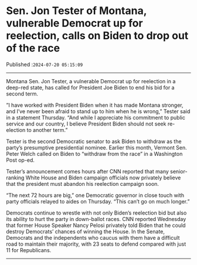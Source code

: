 # Sen. Jon Tester of Montana, vulnerable Democrat up for reelection, calls on Biden to drop out of the race

Published :`2024-07-20 05:15:09`

---

Montana Sen. Jon Tester, a vulnerable Democrat up for reelection in a deep-red state, has called for President Joe Biden to end his bid for a second term.

”I have worked with President Biden when it has made Montana stronger, and I’ve never been afraid to stand up to him when he is wrong,” Tester said in a statement Thursday. “And while I appreciate his commitment to public service and our country, I believe President Biden should not seek re-election to another term.”

Tester is the second Democratic senator to ask Biden to withdraw as the party’s presumptive presidential nominee. Earlier this month, Vermont Sen. Peter Welch called on Biden to “withdraw from the race” in a Washington Post op-ed.

Tester’s announcement comes hours after CNN reported that many senior-ranking White House and Biden campaign officials now privately believe that the president must abandon his reelection campaign soon.

“The next 72 hours are big,” one Democratic governor in close touch with party officials relayed to aides on Thursday. “This can’t go on much longer.”

Democrats continue to wrestle with not only Biden’s reelection bid but also its ability to hurt the party in down-ballot races. CNN reported Wednesday that former House Speaker Nancy Pelosi privately told Biden that he could destroy Democrats’ chances of winning the House. In the Senate, Democrats and the independents who caucus with them have a difficult road to maintain their majority, with 23 seats to defend compared with just 11 for Republicans.

---

